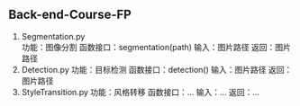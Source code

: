 ## Back-end-Course-FP
1. Segmentation.py  
  功能：图像分割
  函数接口：segmentation(path)
  输入：图片路径
  返回：图片路径
2. Detection.py
  功能：目标检测
  函数接口：detection()
  输入：图片路径
  返回：图片路径
3. StyleTransition.py
  功能：风格转移
  函数接口：...
  输入：...
  返回：...
